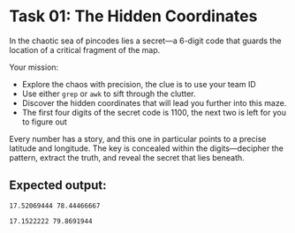 # Task 01: The Hidden Coordinates

In the chaotic sea of pincodes lies a secret—a 6-digit code that guards the location of a critical fragment of the map.  
 
Your mission:
- Explore the chaos with precision, the clue is to use your team ID
- Use either `grep` or `awk` to sift through the clutter.
- Discover the hidden coordinates that will lead you further into this maze.
- The first four digits of the secret code is 1100, the next two is left for you to figure out 


Every number has a story, and this one in particular points to a precise latitude and longitude. The key is concealed within the digits—decipher the pattern, extract the truth, and reveal the secret that lies beneath.

## Expected output:

```
17.52069444 78.44466667
```

```
17.1522222 79.8691944
```
